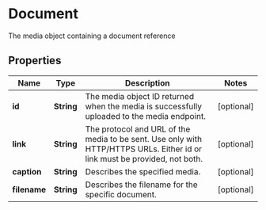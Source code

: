 

# Document

The media object containing a document reference

## Properties

| Name | Type | Description | Notes |
|------------ | ------------- | ------------- | -------------|
|**id** | **String** | The media object ID returned when the media is successfully uploaded to the media endpoint. |  [optional] |
|**link** | **String** | The protocol and URL of the media to be sent. Use only with HTTP/HTTPS URLs. Either id or link must be provided, not both. |  [optional] |
|**caption** | **String** | Describes the specified media. |  [optional] |
|**filename** | **String** | Describes the filename for the specific document. |  [optional] |



